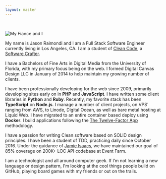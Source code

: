 ```yaml
---
layout: master
---
```


<br />

![My Fiance and I](https://res.cloudinary.com/jmondi/image/upload/v1535413138/IMG_6696.jpg)

My name is Jason Raimondi and I am a Full Stack Software Engineer currently living in Los Angeles, CA. I am a student of [Clean Code](https://cleancoders.com/), a [Software Crafter](https://scna.softwarecraftsmanship.org/).

I have a Bachelors of Fine Arts in Digital Media from the University of Florida, with my primary focus being on the web. I formed Digital Canvas Design LLC in January of 2014 to help maintain my growing number of clients.

I have been professionally developing for the web since 2009, primarily developing sites early on in **PHP** and **JavaScript**. I have written some client libraries in **Python** and **Ruby**. Recently, my favorite stack has been **TypeScript** on **Node.js**. I manage a number of client projects, on VPS' ranging from AWS, to Linode, Digital Ocean, as well as bare metal hosting at Liquid Web. I have migrated to an entire container based deploy using **Docker**. I build applications following the [The Twelve-Factor App](https://12factor.net/) methodology.

I have a passion for writing Clean software based on SOLID design principles. I have been a student of TDD, practicing daily since October 2016. Under the guidance of [Jamie Isaacs](https://www.jamieisaacs.com/), we have maintained our goal of 85% coverage on 200K+ LOC API codebase at Event Farm.

I am a technologist and all around computer geek. If I’m not learning a new language or design pattern, I'm looking at the cool things people build on GitHub, playing board games with my friends or out on the trails.
